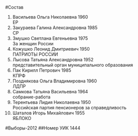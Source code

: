 #Состав
1. Васильева Ольга Николаевна 1960   
    ЕР
2. Закураева Галина Александровна 1985   
    СР
3. Змушко Светлана Евгеньевна 1975   
    За женщин России
4. Кожушко Леонид Дмитриевич 1950   
    ПАТРИОТЫ РОССИИ
5. Лысова Татьяна Александровна 1952   
    представительный орган муниципального образования
6. Пак Кирилл Петрович 1985   
    КПРФ
7. Позднякова Ольга Владимировна 1960   
    ЛДПР
8. Самкова Татьяна Васильевна 1964   
    собрание-работа
9. Терентьева Лидия Николаевна 1950   
    Российская партия пенсионеров за справедливость
10. Шаталов Игорь Михайлович 1955   
    ЯБЛОКО

#Выборы-2012
##Номер УИК
1444